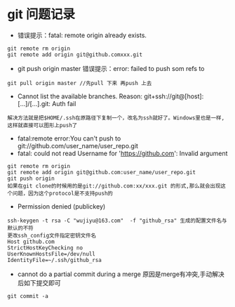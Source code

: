git 问题记录
===========================


+ 错误提示：fatal: remote origin already exists.
```
git remote rm origin
git remote add origin git@github.comxxx.git
```

+ git push origin master 错误提示：error: failed to push som refs to
```
git pull origin master //先pull 下来 再push 上去
```

+ Cannot list the available branches. Reason: git+ssh://git@[host]:[...]/[...].git: Auth fail
```
解决方法就是把$HOME/.ssh在原路径下复制一个，改名为ssh就好了。Windows里也是一样,这样就直接可以图形上push了
```

+ fatal:remote error:You can't push to git://github.com/user_name/user_repo.git
+ fatal: could not read Username for 'https://github.com': Invalid argument
```
git remote rm origin
git remote add origin git@github.com:user_name/user_repo.git
git push origin
如果在git clone的时候用的是git://github.com:xx/xxx.git 的形式,那么就会出现这个问题，因为这个protocol是不支持push的
```

+ Permission denied (publickey)
```
ssh-keygen -t rsa -C "wujiyu@163.com"  -f "github_rsa" 生成的配置文件名与默认的不符
更改ssh_config文件指定密钥文件名
Host github.com
StrictHostKeyChecking no
UserKnownHostsFile=/dev/null
IdentityFile=~/.ssh/github_rsa
```

+ cannot do a partial commit during a merge
原因是merge有冲突,手动解决后如下提交即可
```
git commit -a
```